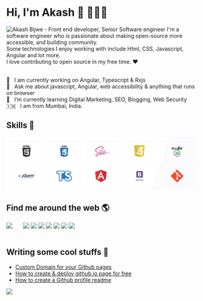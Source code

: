 # Hi, I'm Akash 👋 👨🏻‍💻

<img src="https://raw.githubusercontent.com/akashbijwe/akashbijwe/master/akash.png" alt="Akash Bijwe - Front end developer, Senior Software engineer" style="max-width: 100%">
I'm a software engineer who is passionate about making open-source more accessible, and building community.<br>
Some technologies I enjoy working with include Html, CSS, Javascript, Angular and lot more.<br>
I love contributing to open source in my free time. ❤️
<br><br>

🔭  &nbsp; I am currently working on Angular, Typescript & Rxjs <br>
💬  &nbsp; Ask me about javascript, Angular, web accessibility & anything that runs on browser <br>
🌱  &nbsp; I’m currently learning Digital Marketing, SEO, Blogging, Web Security <br>
🇮🇳  &nbsp; I am from Mumbai, India.
<br>

## Skills 🍳 
<img src="https://raw.githubusercontent.com/akashbijwe/akashbijwe/master/Akash-Bijwe.png" style="max-width: 100%">
<br>

## Find me around the web 🌎

<a href="http://www.facebook.com/akash.bijwe" style="color:rgb(17,85,204); width: 40px; display: inline-block;" target="_blank"><img src="https://ci6.googleusercontent.com/proxy/lr4mEgbwLStffR-tRGPaGfv9ec2Peeoamn05dOg-AVm-ax87qzrs8mT98G846F3f-jE6msTtJDhPNgEswwibojBmKyEP52ObOGTSnXw-Zxe2eggR8OliU5Wpz2Hqgwx0PcNbjg=s0-d-e1-ft#https://s3.amazonaws.com/images.wisestamp.com/social_icons/square/facebook.png" style="border-radius:0px;border:0px;"></a>
              <a href="http://www.linkedin.com/in/akashbijwe/" style="color:rgb(17,85,204)" target="_blank"><img src="https://ci4.googleusercontent.com/proxy/Rhpbc4YyA8lplvt9ktAQ082jq86c5-8-DvQmx7lEYM-ohgABk6y1kW2dIHNoefsWvslp5Tqf8rWZNYIFCL0G1qVarqvRcM0UlVfWRCyj18Ai111i-pO6-6fp7xkseYAePegK7w=s0-d-e1-ft#https://s3.amazonaws.com/images.wisestamp.com/social_icons/square/linkedin.png" style="border-radius:0px;border:0px;"></a>
              <a href="http://twitter.com/bijweakash" style="color:rgb(17,85,204)" target="_blank"><img src="https://ci4.googleusercontent.com/proxy/5HcrrQign_L6v3gfn0XR-6VrtyTu4iNkO7lodA4tLevchYzwUurqtPx5R7dlmUH95boxgB3zeMFBviwji5LMGobcVi6W43RYXB-lJHL_jjvBrM7J1PSuYLeXD5bJJq5ogwUq=s0-d-e1-ft#https://s3.amazonaws.com/images.wisestamp.com/social_icons/square/twitter.png" style="border-radius:0px;border:0px;"></a>
              <a href="http://plus.google.com/u/0/+AkashBijwe11" style="color:rgb(17,85,204)" target="_blank"><img src="https://ci3.googleusercontent.com/proxy/Uad2x_Vo6XNWEXz4SxQZUPhVq_YknR8-m7f0C4EtMWABnRPMKOZNHwMh2UIOB0fe-YCrG94_VjignM4OYYwuEoS-kl0BrUgHNrALjmvk6YLx36-aO0zkc3cVBHgdPolDBjTPsAL0=s0-d-e1-ft#https://s3.amazonaws.com/images.wisestamp.com/social_icons/square/googleplus.png" style="border-radius:0px;border:0px;"></a>
              <a href="http://www.instagram.com/akashbijwe/" style="color:rgb(17,85,204)" target="_blank"><img src="https://ci3.googleusercontent.com/proxy/KHdfVUhcatuzSnuDoNnIKhh0Egg8Ujs0RwXFAthYxqTACy2kcFWpoogYr48nixiXgVg4czAiSzt5A-vBOApK986cb5sKo2VFoDIyNdT0b2woJwgAw-yT-VY8j0dIiM9ZBOGBCFs=s0-d-e1-ft#https://s3.amazonaws.com/images.wisestamp.com/social_icons/square/instagram.png" style="border-radius:0px;border:0px;"></a>
              <a href="http://dribbble.com/akashbijwe" style="color:rgb(17,85,204)" target="_blank"><img src="https://ci6.googleusercontent.com/proxy/XGhyxbDdZhyeSkPdR4NzZQ-Sv3XTmTsrpcS2DoSPCVNKl6ydib-k7yta_rTN1pG0CzHE4VwUhNwuerTMGKWch6NiXD_3zxpSb-e1HVmX1Icpngne_BIxq9kV7DkYOAU3t4EUuA=s0-d-e1-ft#https://s3.amazonaws.com/images.wisestamp.com/social_icons/square/dribbble.png" style="border-radius:0px;border:0px;"></a>
              <a href="http://about.me/akashbijwe" style="color:rgb(17,85,204)" target="_blank"><img src="https://ci5.googleusercontent.com/proxy/4Fdztv9856UVVBS-nnFjXml54-thUYTqVq7MeC9a8UUzFUx8zAUjGSCzmj2T2ZGigXDDdfwC1C9kQ-JYtIF7TrWj4bSjMRhT2c906UItK1uPPbMMRjQaY0E1eGCFytcFX6VL=s0-d-e1-ft#https://s3.amazonaws.com/images.wisestamp.com/social_icons/square/aboutme.png" style="border-radius:0px;border:0px;"></a>
              <a href="http://stackoverflow.com/users/8179744/akash-bijwe" style="color:rgb(17,85,204)" target="_blank"><img src="https://ci3.googleusercontent.com/proxy/ISHnxnVn-ZPahkpurjddxndzdwAAPR2v4J5KWbAk91Z7QG0RcvupiOpYDgzVr2ccrfFqMnkUGs5bYzKpnBdXjWKxgQs4kmLc4vilu1idgz0qLRZnKTuRFxcxBKjGv41D4XJtZGRuJeLj=s0-d-e1-ft#https://s3.amazonaws.com/images.wisestamp.com/social_icons/square/stackoverflow.png" style="border-radius:0px;border:0px;"></a>
              <a href="https://github.com/akashbijwe" style="color:rgb(17,85,204)" target="_blank"><img src="https://ci4.googleusercontent.com/proxy/YnBINs1kJ9hdLN6CU_1YRcjFzeaGmqNsv2e2IWnSFoYxaawH8XYD_M0_P3jTf08QMTKldegYhiJxheGCmroPVt3Dtrj-nPJKjP5RWTcUj_RvXsOQXU1q7GkGDYiam38h4Cg=s0-d-e1-ft#https://s3.amazonaws.com/images.wisestamp.com/social_icons/square/github.png" alt="" style="border-radius:0px;border:0px;"></a>
              <a href="http://medium.com/@akashbijwe" style="color:rgb(17,85,204)" target="_blank"><img src="https://ci6.googleusercontent.com/proxy/c76LWYxVRXaUN73-u7bfX2zhkfJ8j3jeYWrvWcjpnpJL4Bbl1zl8uUDxdHNlPKZ-fQkHep1xImV9u-ymQGPXr6gkheGfkkTgdnZF9k5PCXIkD7oAxYO0t9MKLb6ukKw_tNo=s0-d-e1-ft#https://s3.amazonaws.com/images.wisestamp.com/social_icons/square/medium.png" alt="" style="border-radius:0px;border:0px;"></a>
<br><br>

## Writing some cool stuffs 📖
<!-- BLOG-POST-LIST:START -->
- [Custom Domain for your Github pages](https://medium.com/@akashbijwe/custom-domain-for-your-github-pages-fc4612dd3003?source=rss-11ca86d8c4af------2)
- [How to create & deploy github.io page for free](https://medium.com/@akashbijwe/how-to-create-deploy-github-io-page-for-free-9e672c8b12d2?source=rss-11ca86d8c4af------2)
- [How to create a Github profile readme](https://medium.com/@akashbijwe/how-to-create-a-github-profile-readme-7b33a0cc7ef8?source=rss-11ca86d8c4af------2)
<!-- BLOG-POST-LIST:END -->

![](https://komarev.com/ghpvc/?username=akashbijwe&color=green)


